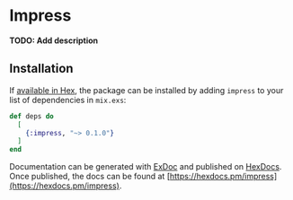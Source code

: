 # Impress

**TODO: Add description**

## Installation

If [available in Hex](https://hex.pm/docs/publish), the package can be installed
by adding `impress` to your list of dependencies in `mix.exs`:

```elixir
def deps do
  [
    {:impress, "~> 0.1.0"}
  ]
end
```

Documentation can be generated with [ExDoc](https://github.com/elixir-lang/ex_doc)
and published on [HexDocs](https://hexdocs.pm). Once published, the docs can
be found at [https://hexdocs.pm/impress](https://hexdocs.pm/impress).

